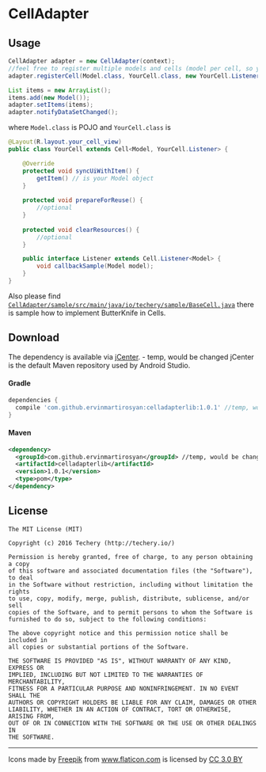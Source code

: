 # CellAdapter

## Usage

```java
CellAdapter adapter = new CellAdapter(context);
//feel free to register multiple models and cells (model per cell, so your RecyclerView would represent multiple view types)
adapter.registerCell(Model.class, YourCell.class, new YourCell.Listener(){}); 

List items = new ArrayList();
items.add(new Model());
adapter.setItems(items);
adapter.notifyDataSetChanged();
```
where
`Model.class` is POJO and `YourCell.class` is
```java
@Layout(R.layout.your_cell_view)
public class YourCell extends Cell<Model, YourCell.Listener> {

 	@Override
	protected void syncUiWithItem() {
		getItem() // is your Model object
	}
	
	protected void prepareForReuse() {
		//optional
	}
    
	protected void clearResources() {
		//optional
	}

	public interface Listener extends Cell.Listener<Model> {
		void callbackSample(Model model);
	}
}
```
Also please find 
[`CellAdapter/sample/src/main/java/io/techery/sample/BaseCell.java`](https://github.com/techery/CellAdapter/blob/master/sample/src/main/java/io/techery/sample/BaseCell.java) 
there is sample how to implement ButterKnife in Cells.

## Download

The dependency is available via [jCenter](https://bintray.com/ervin/CellAdapter/celladapterlib). - temp, would be changed
jCenter is the default Maven repository used by Android Studio.

#### Gradle
```groovy
dependencies {
  compile 'com.github.ervinmartirosyan:celladapterlib:1.0.1' //temp, would be changed
}
```

#### Maven
```xml
<dependency> 
  <groupId>com.github.ervinmartirosyan</groupId> //temp, would be changed
  <artifactId>celladapterlib</artifactId>
  <version>1.0.1</version>
  <type>pom</type>
</dependency>
```

## License

    The MIT License (MIT)

    Copyright (c) 2016 Techery (http://techery.io/)

    Permission is hereby granted, free of charge, to any person obtaining a copy
    of this software and associated documentation files (the "Software"), to deal
    in the Software without restriction, including without limitation the rights
    to use, copy, modify, merge, publish, distribute, sublicense, and/or sell
    copies of the Software, and to permit persons to whom the Software is
    furnished to do so, subject to the following conditions:

    The above copyright notice and this permission notice shall be included in
    all copies or substantial portions of the Software.

    THE SOFTWARE IS PROVIDED "AS IS", WITHOUT WARRANTY OF ANY KIND, EXPRESS OR
    IMPLIED, INCLUDING BUT NOT LIMITED TO THE WARRANTIES OF MERCHANTABILITY,
    FITNESS FOR A PARTICULAR PURPOSE AND NONINFRINGEMENT. IN NO EVENT SHALL THE
    AUTHORS OR COPYRIGHT HOLDERS BE LIABLE FOR ANY CLAIM, DAMAGES OR OTHER
    LIABILITY, WHETHER IN AN ACTION OF CONTRACT, TORT OR OTHERWISE, ARISING FROM,
    OUT OF OR IN CONNECTION WITH THE SOFTWARE OR THE USE OR OTHER DEALINGS IN
    THE SOFTWARE.

-------

<div>Icons made by <a href="http://www.freepik.com" title="Freepik">Freepik</a> from <a href="http://www.flaticon.com" title="Flaticon">www.flaticon.com</a> is licensed by <a href="http://creativecommons.org/licenses/by/3.0/" title="Creative Commons BY 3.0" target="_blank">CC 3.0 BY</a></div>
